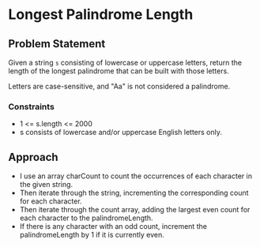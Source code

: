 # Longest Palindrome Length

## Problem Statement
Given a string `s` consisting of lowercase or uppercase letters, return the length of the longest palindrome that can be built with those letters.

Letters are case-sensitive, and "Aa" is not considered a palindrome.

### Constraints
- 1 <= s.length <= 2000
- s consists of lowercase and/or uppercase English letters only.

## Approach
* I use an array charCount to count the occurrences of each character in the given string.
* Then iterate through the string, incrementing the corresponding count for each character.
* Then iterate through the count array, adding the largest even count for each character to the palindromeLength.
* If there is any character with an odd count, increment the palindromeLength by 1 if it is currently even.
